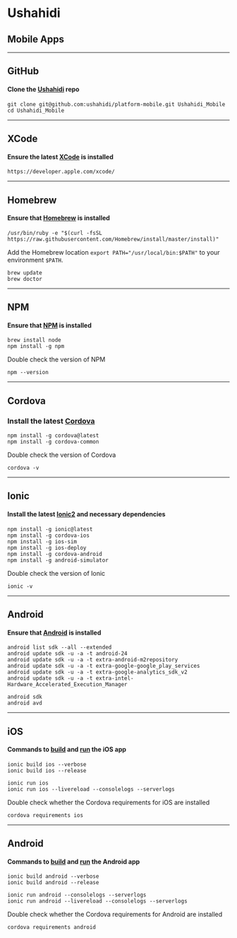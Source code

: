 # Ushahidi
## Mobile Apps

---

## GitHub
#### Clone the [Ushahidi](https://github.com/ushahidi/platform-mobile) repo

```
git clone git@github.com:ushahidi/platform-mobile.git Ushahidi_Mobile
cd Ushahidi_Mobile
```

---

## XCode
#### Ensure the latest [XCode](https://developer.apple.com/xcode/) is installed

```
https://developer.apple.com/xcode/
```

---

## Homebrew
#### Ensure that [Homebrew](http://brew.sh) is installed

```
/usr/bin/ruby -e "$(curl -fsSL https://raw.githubusercontent.com/Homebrew/install/master/install)"
```

Add the Homebrew location `export PATH="/usr/local/bin:$PATH"` to your environment `$PATH`.

```
brew update
brew doctor
```

---

## NPM
#### Ensure that [NPM](https://www.npmjs.com) is installed

```
brew install node
npm install -g npm
```

Double check the version of NPM

```
npm --version
```

---

## Cordova
### Install the latest [Cordova](https://www.npmjs.com/package/cordova)

```
npm install -g cordova@latest
npm install -g cordova-common
```

Double check the version of Cordova

```
cordova -v
```

---

## Ionic
#### Install the latest [Ionic2](http://ionicframework.com/docs/v2/) and necessary dependencies

```
npm install -g ionic@latest
npm install -g cordova-ios
npm install -g ios-sim
npm install -g ios-deploy
npm install -g cordova-android
npm install -g android-simulator
```

Double check the version of Ionic

```
ionic -v
```

---

## Android
#### Ensure that [Android](https://developer.android.com/index.html) is installed

```
android list sdk --all --extended
android update sdk -u -a -t android-24
android update sdk -u -a -t extra-android-m2repository
android update sdk -u -a -t extra-google-google_play_services
android update sdk -u -a -t extra-google-analytics_sdk_v2
android update sdk -u -a -t extra-intel-Hardware_Accelerated_Execution_Manager
```

```
android sdk
android avd
```

---

## iOS
#### Commands to [build](http://ionicframework.com/docs/v2/cli/build/) and [run](http://ionicframework.com/docs/v2/cli/run/) the iOS app

```
ionic build ios --verbose
ionic build ios --release
```

```
ionic run ios
ionic run ios --livereload --consolelogs --serverlogs
```

Double check whether the Cordova requirements for iOS are installed

```
cordova requirements ios
```

---

## Android
#### Commands to [build](http://ionicframework.com/docs/v2/cli/build/) and [run](http://ionicframework.com/docs/v2/cli/run/) the Android app

```
ionic build android --verbose
ionic build android --release
```

```
ionic run android --consolelogs --serverlogs
ionic run android --livereload --consolelogs --serverlogs
```

Double check whether the Cordova requirements for Android are installed

```
cordova requirements android
```
